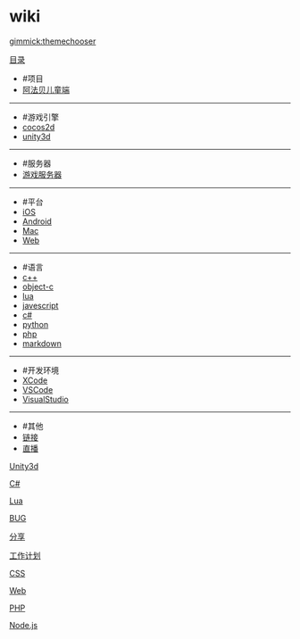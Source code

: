 # wiki

[gimmick:themechooser](主题)

[目录]()

* #项目
* [阿法贝儿童端](wiki/项目/阿法贝儿童端/index.md)
 - - -
* #游戏引擎
* [cocos2d](wiki/游戏引擎/cocos2d/cocos2d.md)
* [unity3d](wiki/游戏引擎/unity3d/unity3d.md)
 - - -
* #服务器
* [游戏服务器](wiki/游戏服务器/游戏服务器.md)
 - - -
* #平台
* [iOS](wiki/平台/ios/ios.md)
* [Android](wiki/平台/android/android.md)
* [Mac](wiki/平台/mac/mac.md)
* [Web](wiki/平台/web/web.md)
 - - -
* #语言
* [c++](wiki/语言/cpp/cpp.md)
* [object-c](wiki/语言/oc/oc.md)
* [lua](wiki/语言/lua/lua.md)
* [javescript](wiki/语言/js/js.md)
* [c#](wiki/语言/cshap/cshap.md)
* [python](wiki/语言/python/python.md)
* [php](wiki/语言/php/php.md)
* [markdown](wiki/语言/markdown/markdown.md)
- - -
* #开发环境
* [XCode](wiki/开发环境/xcode.md)
* [VSCode](wiki/开发环境/vscode.md)
* [VisualStudio](wiki/开发环境/visualstudio.md)
- - -
* #其他
* [链接](wiki/其他/link.md)
* [直播](wiki/直播.md)

[Unity3d](wiki/游戏引擎/unity3d/unity3d.md)

[C#](wiki/语言/cshap/cshap.md)

[Lua](wiki/语言/lua/lua.md)

[BUG](wiki/工作日常/bug.md)

[分享](wiki/工作日常/分享.md)

[工作计划](wiki/工作日常/工作计划.md)

[CSS](wiki/语言/css/css.md)

[Web](wiki/Web/web.md)

[PHP](wiki/语言/php/php.md)

[Node.js](wiki/Node.js/node.md)